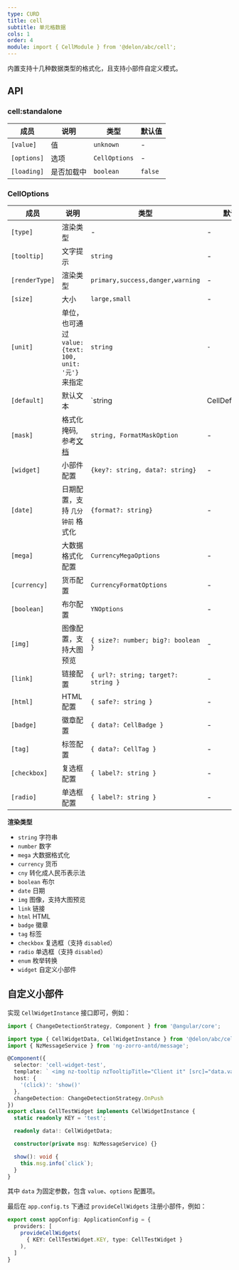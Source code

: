 ```yaml
---
type: CURD
title: cell
subtitle: 单元格数据
cols: 1
order: 4
module: import { CellModule } from '@delon/abc/cell';
---
```


内置支持十几种数据类型的格式化，且支持小部件自定义模式。

## API

### cell:standalone

| 成员 | 说明 | 类型 | 默认值 |
|----|----|----|-----|
| `[value]` | 值 | `unknown` | - |
| `[options]` | 选项 | `CellOptions` | - |
| `[loading]` | 是否加载中 | `boolean` | `false` |

### CellOptions

| 成员 | 说明 | 类型 | 默认值 |
|----|----|----|-----|
| `[type]` | 渲染类型 | - | - |
| `[tooltip]` | 文字提示 | `string` | - |
| `[renderType]` | 渲染类型 | `primary,success,danger,warning` | - |
| `[size]` | 大小 | `large,small` | - |
| `[unit]` | 单位，也可通过 `value: {text: 100, unit: '元'}` 来指定 | `string` | `-` |
| `[default]` | 默认文本 | `string | CellDefaultText` | - |
| `[mask]` | 格式化掩码, 参考[文档](https://ng-alain.com/util/format/zh#formatMask) | `string, FormatMaskOption` | - |
| `[widget]` | 小部件配置 | `{key?: string, data?: string}` | - |
| `[date]` | 日期配置，支持 `几分钟前` 格式化 | `{format?: string}` | - |
| `[mega]` | 大数据格式化配置 | `CurrencyMegaOptions` | - |
| `[currency]` | 货币配置 | `CurrencyFormatOptions` | - |
| `[boolean]` | 布尔配置 | `YNOptions` | - |
| `[img]` | 图像配置，支持大图预览 | `{ size?: number; big?: boolean }` | - |
| `[link]` | 链接配置 | `{ url?: string; target?: string }` | - |
| `[html]` | HTML 配置 | `{ safe?: string }` | - |
| `[badge]` | 徽章配置 | `{ data?: CellBadge }` | - |
| `[tag]` | 标签配置 | `{ data?: CellTag }` | - |
| `[checkbox]` | 复选框配置 | `{ label?: string }` | - |
| `[radio]` | 单选框配置 | `{ label?: string }` | - |

**渲染类型**

- `string` 字符串
- `number` 数字
- `mega` 大数据格式化
- `currency` 货币
- `cny` 转化成人民币表示法
- `boolean` 布尔
- `date` 日期
- `img` 图像，支持大图预览
- `link` 链接
- `html` HTML
- `badge` 徽章
- `tag` 标签
- `checkbox` 复选框（支持 `disabled`）
- `radio` 单选框（支持 `disabled`）
- `enum` 枚举转换
- `widget` 自定义小部件

## 自定义小部件

实现 `CellWidgetInstance` 接口即可，例如：

```ts
import { ChangeDetectionStrategy, Component } from '@angular/core';

import type { CellWidgetData, CellWidgetInstance } from '@delon/abc/cell';
import { NzMessageService } from 'ng-zorro-antd/message';

@Component({
  selector: 'cell-widget-test',
  template: ` <img nz-tooltip nzTooltipTitle="Client it" [src]="data.value" class="img" style="cursor: pointer" /> `,
  host: {
    '(click)': 'show()'
  },
  changeDetection: ChangeDetectionStrategy.OnPush
})
export class CellTestWidget implements CellWidgetInstance {
  static readonly KEY = 'test';

  readonly data!: CellWidgetData;

  constructor(private msg: NzMessageService) {}

  show(): void {
    this.msg.info(`click`);
  }
}
```

其中 `data` 为固定参数，包含 `value`、`options` 配置项。

最后在 `app.config.ts` 下通过 `provideCellWidgets` 注册小部件，例如：

```ts
export const appConfig: ApplicationConfig = {
  providers: [
    provideCellWidgets(
      { KEY: CellTestWidget.KEY, type: CellTestWidget }
    ),
  ]
}
```
